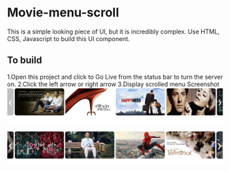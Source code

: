 # Movie-menu-scroll
This is a simple looking piece of UI, but it is incredibly complex. Use HTML, CSS, Javascript to build this UI component.
## To build
1.Open this project and click to Go Live from the status bar to turn the server on.
2.Click the left arrow or right arrow
3.Display scrolled menu
Screenshot
![ “1” ](https://github.com/Jolinlovecode/Movie-menu-scroll/blob/master/Images/Screen%20Shot%202022-04-26%20at%204.35.27%20PM.png?raw=true)

![ “2” ](https://github.com/Jolinlovecode/Movie-menu-scroll/blob/master/Images/Screen%20Shot%202022-04-26%20at%204.35.53%20PM.png?raw=true)
